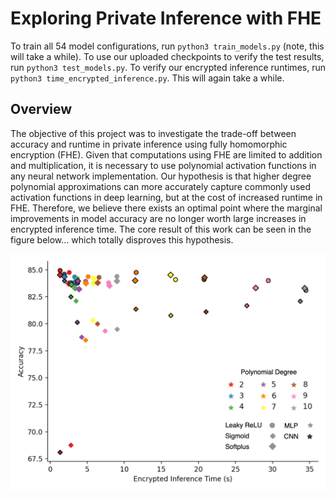 # Exploring Private Inference with FHE

To train all 54 model configurations, run ```python3 train_models.py``` (note, this will take a while). 
To use our uploaded checkpoints to verify the test results, run ```python3 test_models.py```. 
To verify our encrypted inference runtimes, run ```python3 time_encrypted_inference.py```. This will again take a while.


## Overview 

The objective of this project was to investigate the trade-off between accuracy and runtime in private inference using fully homomorphic encryption (FHE). Given that computations using FHE are limited to addition and multiplication, it is necessary to use polynomial activation functions in any neural network implementation. Our hypothesis is that higher degree polynomial approximations can more accurately capture commonly used activation functions in deep learning, but at the cost of increased runtime in FHE. Therefore, we believe there exists an optimal point where the marginal improvements in model accuracy are no longer worth large increases in encrypted inference time. The core result of this work can be seen in the figure below... which totally disproves this hypothesis.

![](inference-results.png)


